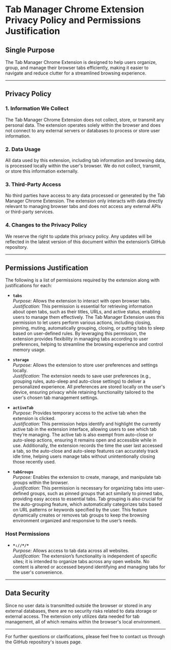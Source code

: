 # Tab Manager Chrome Extension Privacy Policy and Permissions Justification

## Single Purpose

The Tab Manager Chrome Extension is designed to help users organize, group, and manage their browser tabs efficiently, making it easier to navigate and reduce clutter for a streamlined browsing experience.

---

## Privacy Policy

### 1. Information We Collect
The Tab Manager Chrome Extension does not collect, store, or transmit any personal data. The extension operates solely within the browser and does not connect to any external servers or databases to process or store user information.

### 2. Data Usage
All data used by this extension, including tab information and browsing data, is processed locally within the user's browser. We do not collect, transmit, or store this information externally.

### 3. Third-Party Access
No third parties have access to any data processed or generated by the Tab Manager Chrome Extension. The extension only interacts with data directly relevant to managing browser tabs and does not access any external APIs or third-party services.

### 4. Changes to the Privacy Policy
We reserve the right to update this privacy policy. Any updates will be reflected in the latest version of this document within the extension’s GitHub repository.

---

## Permissions Justification

The following is a list of permissions required by the extension along with justifications for each:

- **`tabs`**  
  *Purpose:* Allows the extension to interact with open browser tabs.  
  *Justification:* This permission is essential for retrieving information about open tabs, such as their titles, URLs, and active status, enabling users to manage them effectively. The Tab Manager Extension uses this permission to let users perform various actions, including closing, pinning, muting, automatically grouping, closing, or putting tabs to sleep based on user-defined rules. By leveraging this permission, the extension provides flexibility in managing tabs according to user preferences, helping to streamline the browsing experience and control memory usage.

- **`storage`**  
  *Purpose:* Allows the extension to store user preferences and settings locally.  
  *Justification:* The extension needs to save user preferences (e.g., grouping rules, auto-sleep and auto-close settings) to deliver a personalized experience. All preferences are stored locally on the user's device, ensuring privacy while retaining functionality tailored to the user's chosen tab management settings.

- **`activeTab`**  
  *Purpose:* Provides temporary access to the active tab when the extension is clicked.  
  *Justification:* This permission helps identify and highlight the currently active tab in the extension interface, allowing users to see which tab they’re managing. The active tab is also exempt from auto-close or auto-sleep actions, ensuring it remains open and accessible while in use. Additionally, the extension records the time the user last accessed a tab, so the auto-close and auto-sleep features can accurately track idle time, helping users manage tabs without unintentionally closing those recently used.

- **`tabGroups`**  
  *Purpose:* Enables the extension to create, manage, and manipulate tab groups within the browser.  
  *Justification:* This permission is necessary for organizing tabs into user-defined groups, such as pinned groups that act similarly to pinned tabs, providing easy access to essential tabs. Tab grouping is also crucial for the auto-grouping feature, which automatically categorizes tabs based on URL patterns or keywords specified by the user. This feature dynamically creates or removes tab groups to keep the browsing environment organized and responsive to the user’s needs.

### Host Permissions

- **`*://*/*`**  
  *Purpose:* Allows access to tab data across all websites.  
  *Justification:* The extension’s functionality is independent of specific sites; it is intended to organize tabs across any open website. No content is altered or accessed beyond identifying and managing tabs for the user's convenience.

---

## Data Security

Since no user data is transmitted outside the browser or stored in any external databases, there are no security risks related to data storage or external access. The extension only utilizes data needed for tab management, all of which remains within the browser's local environment.

---

For further questions or clarifications, please feel free to contact us through the GitHub repository's issues page.
